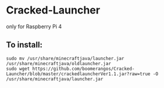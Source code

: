 # Cracked-Launcher
only for Raspberry Pi 4

## To install:
```
sudo mv /usr/share/minecraftjava/launcher.jar /usr/share/minecraftjava/oldlauncher.jar
sudo wget https://github.com/boomerangos/Cracked-Launcher/blob/master/crackedlauncherVer1.1.jar?raw=true -O /usr/share/minecraftjava/launcher.jar
```

